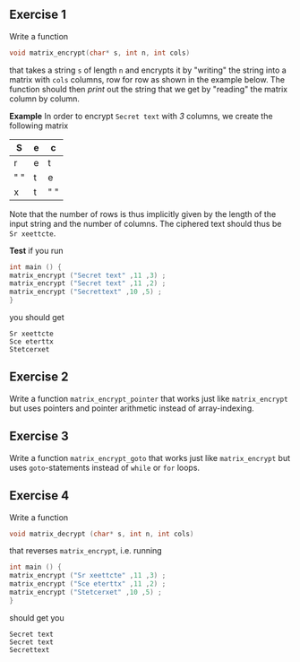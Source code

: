 ## Exercise 1
Write a function
```c
void matrix_encrypt(char* s, int n, int cols)
```
that takes a string `s` of length `n` and encrypts it by
"writing" the string into a matrix with `cols` columns,
row for row as shown in the example below. The function
should then *print* out the string that we get by "reading" the matrix column by column.


**Example** In order to encrypt `Secret text` with *3* columns,
we create the following matrix

S | e | c
---|---|---
r | e | t
" " | t | e
x | t | " "

Note that the number of rows is thus implicitly given by the length of the
input string and the number of columns.
The ciphered text should thus be `Sr xeettcte`.


**Test** if you run
```c
int main () {
matrix_encrypt ("Secret text" ,11 ,3) ;
matrix_encrypt ("Secret text" ,11 ,2) ;
matrix_encrypt ("Secrettext" ,10 ,5) ;
}
```
you should get
```
Sr xeettcte
Sce eterttx
Stetcerxet
```

## Exercise 2
Write a function `matrix_encrypt_pointer` that works just like `matrix_encrypt`
but uses pointers and pointer arithmetic instead of array-indexing.

## Exercise 3
Write a function `matrix_encrypt_goto` that works just like `matrix_encrypt`
but uses `goto`-statements instead of `while` or `for` loops.


## Exercise 4
Write a function
```c
void matrix_decrypt (char* s, int n, int cols)
```
that reverses `matrix_encrypt`, i.e. running
```c
int main () {
matrix_encrypt ("Sr xeettcte" ,11 ,3) ;
matrix_encrypt ("Sce eterttx" ,11 ,2) ;
matrix_encrypt ("Stetcerxet" ,10 ,5) ;
}
```
should get you
```
Secret text
Secret text
Secrettext
```

